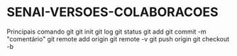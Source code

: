 # SENAI-VERSOES-COLABORACOES
Principais comando git
git init
git log
git status
git add
git commit -m "comentário"
git remote add origin
git remote -v
git push origin
git checkout -b
